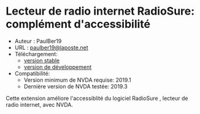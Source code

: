 # Lecteur de radio internet RadioSure: complément d'accessibilité #
* Auteur : PaulBer19
* URL : paulber19@laposte.net
* Téléchargement:
	* [version stable][1]
	* [version de développement][2]
* Compatibilité:
	* Version minimum de NVDA requise: 2019.1
	* Dernière version  de NVDA testée: 2019.3


Cette extension améliore l'accessiblité du logiciel RadioSure , lecteur de radio internet, avec NVDA.

[1]: https://github.com/paulber007/AllMyNVDAAddons/raw/master/radioSureAccessEnhancement/radioSureAccessEnhancement-1.0.nvda-addon
[2]: https://github.com/paulber007/AllMyNVDAAddons/tree/master/radioSureAccessEnhancement/dev
